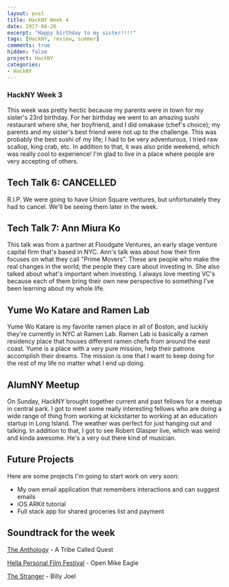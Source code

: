 ```yaml
---
layout: post
title: HackNY Week 4
date: 2017-06-26
excerpt: "Happy birthday to my sister!!!!"
tags: [HackNY, review, summer]
comments: true
hidden: false
project: HackNY
categories:
- HackNY
---
```


### HackNY Week 3

This week was pretty hectic because my parents were in town for my sister's 23rd birthday. For her birthday we went to an amazing sushi restaurant where she, her boyfriend, and I did omakase (chef's choice); my parents and my sister's best friend were not up to the challenge. This was probably the best sushi of my life; I had to be very adventurous, I tried raw scallop, king crab, etc. In addition to that, it was also pride weekend, which was really cool to experience! I'm glad to live in a place where people are very accepting of others. 


## Tech Talk 6: CANCELLED

R.I.P. We were going to have Union Square ventures, but unfortunately they had to cancel. We'll be seeing them later in the week.

## Tech Talk 7: Ann Miura Ko

This talk was from a partner at Floodgate Ventures, an early stage venture capital firm that's based in NYC. Ann's talk was about how their firm focuses on what they call "Prime Movers". These are people who make the real changes in the world; the people they care about investing in. She also talked about what's important when investing. I always love meeting VC's because each of them bring their own new perspective to something I've been learning about my whole life. 

## Yume Wo Katare and Ramen Lab

Yume Wo Katare is my favorite ramen place in all of Boston, and luckily they're currently in NYC at Ramen Lab. Ramen Lab is basically a ramen residency place that houses different ramen chefs from around the east coast. Yume is a place with a very pure mission, help their patrons accomplish their dreams. The mission is one that I want to keep doing for the rest of my life no matter what I end up doing.  

## AlumNY Meetup

On Sunday, HackNY brought together current and past fellows for a meetup in central park. I got to meet some really interesting fellows who are doing a wide range of thing from working at kickstarter to working at an education startup in Long Island. The weather was perfect for just hanging out and talking. In addition to that, I got to see Robert Glasper live, which was weird and kinda awesome. He's a very out there kind of musician.

## Future Projects

Here are some projects I'm going to start work on very soon: 
* My own email application that remembers interactions and can suggest emails
* iOS ARKit tutorial
* Full stack app for shared groceries list and payment

## Soundtrack for the week

[The Anthology](https://www.youtube.com/watch?v=vQofcJ6L2Rk&list=PLDC60C815BE117301) - A Tribe Called Quest

[Hella Personal Film Festival](https://www.youtube.com/watch?v=hqHbtOUZjdI) - Open Mike Eagle

[The Stranger](https://www.youtube.com/watch?v=gFy1BMaYRh0) - Billy Joel




